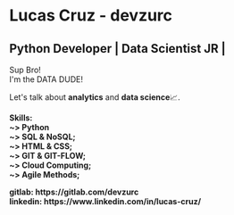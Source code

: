 # Lucas Cruz - devzurc
## Python Developer | Data Scientist JR |
<p>
  Sup Bro!<br>
  I'm the DATA DUDE!
</p>
<p>
  Let's talk about <b>analytics</b> and <b>data science</b>📈.
</p>
<p>
  <b>Skills:</br>
    <b>~></b> Python <br>
    <b>~></b> SQL  & NoSQL;<br>
    <b>~></b> HTML & CSS;<br>
    <b>~></b> GIT  & GIT-FLOW;<br>
    <b>~></b> Cloud Computing;<br>
    <b>~></b> Agile Methods;<br>
</p>
<b>gitlab: https://gitlab.com/devzurc</b><br>
<b>linkedin: https://www.linkedin.com/in/lucas-cruz/</b>

  
